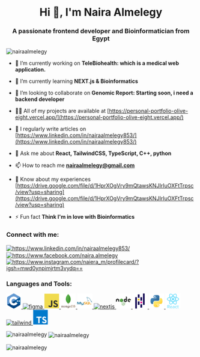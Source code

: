 <h1 align="center">Hi 👋, I'm Naira Almelegy</h1>
<h3 align="center">A passionate frontend developer and Bioinformatician from Egypt</h3>

<p align="left"> <img src="https://komarev.com/ghpvc/?username=nairaalmelegy&label=Profile%20views&color=0e75b6&style=flat" alt="nairaalmelegy" /> </p>

- 🔭 I’m currently working on **TeleBiohealth: which is a medical web application.**

- 🌱 I’m currently learning **NEXT.js & Bioinformatics**

- 👯 I’m looking to collaborate on **Genomic Report: Starting soon, i need a backend developer**

- 👨‍💻 All of my projects are available at [https://personal-portfolio-olive-eight.vercel.app/](https://personal-portfolio-olive-eight.vercel.app/)

- 📝 I regularly write articles on [https://www.linkedin.com/in/nairaalmelegy853/](https://www.linkedin.com/in/nairaalmelegy853/)

- 💬 Ask me about **React, TailwindCSS, TypeScript, C++, python**

- 📫 How to reach me **nairaalmelegy@gmail.com**

- 📄 Know about my experiences [https://drive.google.com/file/d/1HprXOgVry9mQtawsKNJIrIuOXFtTrpsc/view?usp=sharing](https://drive.google.com/file/d/1HprXOgVry9mQtawsKNJIrIuOXFtTrpsc/view?usp=sharing)

- ⚡ Fun fact **Think I'm in love with Bioinformatics**

<h3 align="left">Connect with me:</h3>
<p align="left">
<a href="https://linkedin.com/in/https://www.linkedin.com/in/nairaalmelegy853/" target="blank"><img align="center" src="https://raw.githubusercontent.com/rahuldkjain/github-profile-readme-generator/master/src/images/icons/Social/linked-in-alt.svg" alt="https://www.linkedin.com/in/nairaalmelegy853/" height="30" width="40" /></a>
<a href="https://fb.com/https://www.facebook.com/naira.almelegy" target="blank"><img align="center" src="https://raw.githubusercontent.com/rahuldkjain/github-profile-readme-generator/master/src/images/icons/Social/facebook.svg" alt="https://www.facebook.com/naira.almelegy" height="30" width="40" /></a>
<a href="https://instagram.com/https://www.instagram.com/naiera_m/profilecard/?igsh=mwd0ynpimjrtm3vydq==" target="blank"><img align="center" src="https://raw.githubusercontent.com/rahuldkjain/github-profile-readme-generator/master/src/images/icons/Social/instagram.svg" alt="https://www.instagram.com/naiera_m/profilecard/?igsh=mwd0ynpimjrtm3vydq==" height="30" width="40" /></a>
</p>

<h3 align="left">Languages and Tools:</h3>
<p align="left"> <a href="https://www.w3schools.com/cpp/" target="_blank" rel="noreferrer"> <img src="https://raw.githubusercontent.com/devicons/devicon/master/icons/cplusplus/cplusplus-original.svg" alt="cplusplus" width="40" height="40"/> </a> <a href="https://www.figma.com/" target="_blank" rel="noreferrer"> <img src="https://www.vectorlogo.zone/logos/figma/figma-icon.svg" alt="figma" width="40" height="40"/> </a> <a href="https://developer.mozilla.org/en-US/docs/Web/JavaScript" target="_blank" rel="noreferrer"> <img src="https://raw.githubusercontent.com/devicons/devicon/master/icons/javascript/javascript-original.svg" alt="javascript" width="40" height="40"/> </a> <a href="https://www.mongodb.com/" target="_blank" rel="noreferrer"> <img src="https://raw.githubusercontent.com/devicons/devicon/master/icons/mongodb/mongodb-original-wordmark.svg" alt="mongodb" width="40" height="40"/> </a> <a href="https://www.mysql.com/" target="_blank" rel="noreferrer"> <img src="https://raw.githubusercontent.com/devicons/devicon/master/icons/mysql/mysql-original-wordmark.svg" alt="mysql" width="40" height="40"/> </a> <a href="https://nextjs.org/" target="_blank" rel="noreferrer"> <img src="https://cdn.worldvectorlogo.com/logos/nextjs-2.svg" alt="nextjs" width="40" height="40"/> </a> <a href="https://nodejs.org" target="_blank" rel="noreferrer"> <img src="https://raw.githubusercontent.com/devicons/devicon/master/icons/nodejs/nodejs-original-wordmark.svg" alt="nodejs" width="40" height="40"/> </a> <a href="https://pandas.pydata.org/" target="_blank" rel="noreferrer"> <img src="https://raw.githubusercontent.com/devicons/devicon/2ae2a900d2f041da66e950e4d48052658d850630/icons/pandas/pandas-original.svg" alt="pandas" width="40" height="40"/> </a> <a href="https://www.python.org" target="_blank" rel="noreferrer"> <img src="https://raw.githubusercontent.com/devicons/devicon/master/icons/python/python-original.svg" alt="python" width="40" height="40"/> </a> <a href="https://reactjs.org/" target="_blank" rel="noreferrer"> <img src="https://raw.githubusercontent.com/devicons/devicon/master/icons/react/react-original-wordmark.svg" alt="react" width="40" height="40"/> </a> <a href="https://tailwindcss.com/" target="_blank" rel="noreferrer"> <img src="https://www.vectorlogo.zone/logos/tailwindcss/tailwindcss-icon.svg" alt="tailwind" width="40" height="40"/> </a> <a href="https://www.typescriptlang.org/" target="_blank" rel="noreferrer"> <img src="https://raw.githubusercontent.com/devicons/devicon/master/icons/typescript/typescript-original.svg" alt="typescript" width="40" height="40"/> </a> </p>

<p><img align="left" src="https://github-readme-stats.vercel.app/api/top-langs?username=nairaalmelegy&show_icons=true&locale=en&layout=compact" alt="nairaalmelegy" /></p>

<p>&nbsp;<img align="center" src="https://github-readme-stats.vercel.app/api?username=nairaalmelegy&show_icons=true&locale=en" alt="nairaalmelegy" /></p>

<p><img align="center" src="https://github-readme-streak-stats.herokuapp.com/?user=nairaalmelegy&" alt="nairaalmelegy" /></p>
